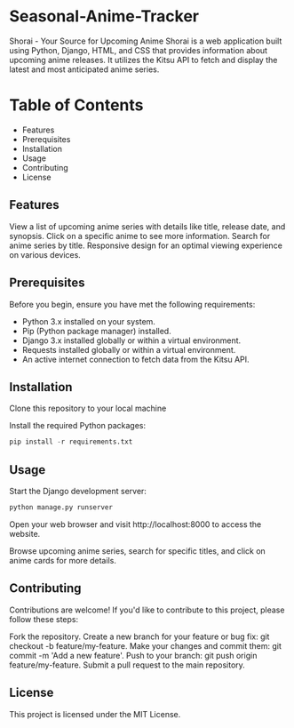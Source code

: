 # Seasonal-Anime-Tracker
Shorai - Your Source for Upcoming Anime
Shorai is a web application built using Python, Django, HTML, and CSS that provides information about upcoming anime releases. It utilizes the Kitsu API to fetch and display the latest and most anticipated anime series.
# Table of Contents
- Features
- Prerequisites
- Installation
- Usage
- Contributing
- License

## Features
View a list of upcoming anime series with details like title, release date, and synopsis.
Click on a specific anime to see more information.
Search for anime series by title.
Responsive design for an optimal viewing experience on various devices.

## Prerequisites
Before you begin, ensure you have met the following requirements:

- Python 3.x installed on your system.
- Pip (Python package manager) installed.
- Django 3.x installed globally or within a virtual environment.
- Requests installed globally or within a virtual environment.
- An active internet connection to fetch data from the Kitsu API.

## Installation
Clone this repository to your local machine

Install the required Python packages:

```python
pip install -r requirements.txt
```
## Usage
Start the Django development server:

```bash
python manage.py runserver
```
Open your web browser and visit http://localhost:8000 to access the website.

Browse upcoming anime series, search for specific titles, and click on anime cards for more details.

## Contributing
Contributions are welcome! If you'd like to contribute to this project, please follow these steps:

Fork the repository.
Create a new branch for your feature or bug fix: git checkout -b feature/my-feature.
Make your changes and commit them: git commit -m 'Add a new feature'.
Push to your branch: git push origin feature/my-feature.
Submit a pull request to the main repository.

## License
This project is licensed under the MIT License.
